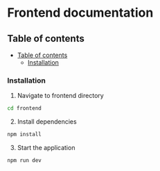 # Frontend documentation

## Table of contents

- [Table of contents](#table-of-contents)
  - [Installation](#installation)

### Installation

1. Navigate to frontend directory

```bash
cd frontend
```

2. Install dependencies

```bash
npm install
```

3. Start the application

```bash
npm run dev
```

